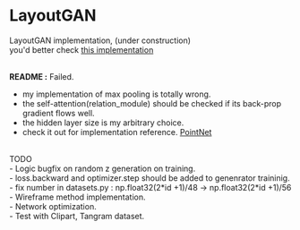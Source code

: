 # LayoutGAN
LayoutGAN implementation, (under construction)<br>
you'd better check [this implementation](https://github.com/billzhonggz/LayoutGAN) 
<br><br>

<b>README :</b> Failed. <br>
- my implementation of max pooling is totally wrong.<br>
- the self-attention(relation_module) should be checked if its back-prop gradient flows well.<br>
- the hidden layer size is my arbitrary choice.<br>
- check it out for implementation reference. [PointNet](https://www.youtube.com/watch?v=Cge-hot0Oc0)<br>
<br>
TODO <br>
- Logic bugfix on random z generation on training. <br>
- loss.backward and optimizer.step should be added to genenrator traininig.
- fix number in datasets.py : np.float32(2*id +1)/48 -> np.float32(2*id +1)/56
- Wireframe method implementation. <br>
- Network optimization. <br>
- Test with Clipart, Tangram dataset.<br>
